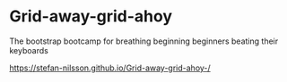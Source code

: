 # Grid-away-grid-ahoy
The bootstrap bootcamp for breathing beginning beginners beating their keyboards

https://stefan-nilsson.github.io/Grid-away-grid-ahoy-/
